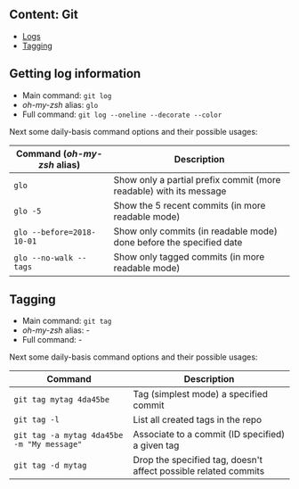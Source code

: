 ## Content: Git

* [Logs](#getting-log-information)
* [Tagging](#tagging)

## Getting log information

- Main command: `git log`
- *oh-my-zsh* alias: `glo`
- Full command: `git log --oneline --decorate --color`

Next some daily-basis command options and their possible usages:

Command (*oh-my-zsh* alias) | Description
--- |--- 
`glo` | Show only a partial prefix commit (more readable) with its message
`glo -5` | Show the 5 recent commits (in more readable mode)
`glo --before=2018-10-01` | Show only commits (in readable mode) done before the specified date
`glo --no-walk --tags` | Show only tagged commits (in more readable mode)

## Tagging

- Main command: `git tag`
- *oh-my-zsh* alias: -
- Full command: -

Next some daily-basis command options and their possible usages:

Command | Description
--- | --- 
`git tag mytag 4da45be` | Tag (simplest mode) a specified commit
`git tag -l` | List all created tags in the repo
`git tag -a mytag 4da45be -m "My message"` | Associate to a commit (ID specified) a given tag
`git tag -d mytag` | Drop the specified tag, doesn't affect possible related commits
<!--stackedit_data:
eyJoaXN0b3J5IjpbLTExNjczMzIzOTUsLTEwNjI2MTUzODAsLT
E4NjA2NTg3NjBdfQ==
-->